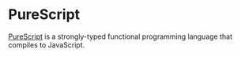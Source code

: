 # PureScript

[PureScript](https://www.purescript.org/) is a strongly-typed functional programming language that compiles to JavaScript.
